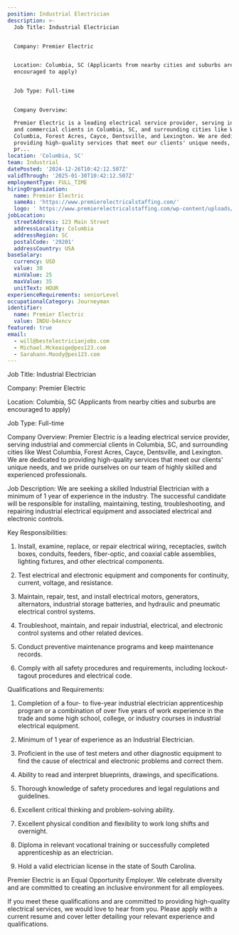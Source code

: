 ```yaml
---
position: Industrial Electrician
description: >-
  Job Title: Industrial Electrician


  Company: Premier Electric


  Location: Columbia, SC (Applicants from nearby cities and suburbs are
  encouraged to apply)


  Job Type: Full-time


  Company Overview:

  Premier Electric is a leading electrical service provider, serving industrial
  and commercial clients in Columbia, SC, and surrounding cities like West
  Columbia, Forest Acres, Cayce, Dentsville, and Lexington. We are dedicated to
  providing high-quality services that meet our clients' unique needs, and we
  pr...
location: 'Columbia, SC'
team: Industrial
datePosted: '2024-12-26T10:42:12.507Z'
validThrough: '2025-01-30T10:42:12.507Z'
employmentType: FULL_TIME
hiringOrganization:
  name: Premier Electric
  sameAs: 'https://www.premierelectricalstaffing.com/'
  logo: ' https://www.premierelectricalstaffing.com/wp-content/uploads/2020/05/Premier-Electrical-Staffing-logo.png'
jobLocation:
  streetAddress: 123 Main Street
  addressLocality: Columbia
  addressRegion: SC
  postalCode: '29201'
  addressCountry: USA
baseSalary:
  currency: USD
  value: 30
  minValue: 25
  maxValue: 35
  unitText: HOUR
experienceRequirements: seniorLevel
occupationalCategory: Journeyman
identifier:
  name: Premier Electric
  value: INDU-b4xncv
featured: true
email:
  - will@bestelectricianjobs.com
  - Michael.Mckeaige@pes123.com
  - Sarahann.Moody@pes123.com
---
```




Job Title: Industrial Electrician

Company: Premier Electric

Location: Columbia, SC (Applicants from nearby cities and suburbs are encouraged to apply)

Job Type: Full-time

Company Overview:
Premier Electric is a leading electrical service provider, serving industrial and commercial clients in Columbia, SC, and surrounding cities like West Columbia, Forest Acres, Cayce, Dentsville, and Lexington. We are dedicated to providing high-quality services that meet our clients' unique needs, and we pride ourselves on our team of highly skilled and experienced professionals.

Job Description:
We are seeking a skilled Industrial Electrician with a minimum of 1 year of experience in the industry. The successful candidate will be responsible for installing, maintaining, testing, troubleshooting, and repairing industrial electrical equipment and associated electrical and electronic controls.

Key Responsibilities:

1. Install, examine, replace, or repair electrical wiring, receptacles, switch boxes, conduits, feeders, fiber-optic, and coaxial cable assemblies, lighting fixtures, and other electrical components.

2. Test electrical and electronic equipment and components for continuity, current, voltage, and resistance.

3. Maintain, repair, test, and install electrical motors, generators, alternators, industrial storage batteries, and hydraulic and pneumatic electrical control systems.

4. Troubleshoot, maintain, and repair industrial, electrical, and electronic control systems and other related devices.

5. Conduct preventive maintenance programs and keep maintenance records.

6. Comply with all safety procedures and requirements, including lockout-tagout procedures and electrical code.

Qualifications and Requirements:

1. Completion of a four- to five-year industrial electrician apprenticeship program or a combination of over five years of work experience in the trade and some high school, college, or industry courses in industrial electrical equipment.

2. Minimum of 1 year of experience as an Industrial Electrician.

3. Proficient in the use of test meters and other diagnostic equipment to find the cause of electrical and electronic problems and correct them.

4. Ability to read and interpret blueprints, drawings, and specifications.

5. Thorough knowledge of safety procedures and legal regulations and guidelines.

6. Excellent critical thinking and problem-solving ability.

7. Excellent physical condition and flexibility to work long shifts and overnight.

8. Diploma in relevant vocational training or successfully completed apprenticeship as an electrician.

9. Hold a valid electrician license in the state of South Carolina.

Premier Electric is an Equal Opportunity Employer. We celebrate diversity and are committed to creating an inclusive environment for all employees.

If you meet these qualifications and are committed to providing high-quality electrical services, we would love to hear from you. Please apply with a current resume and cover letter detailing your relevant experience and qualifications.
